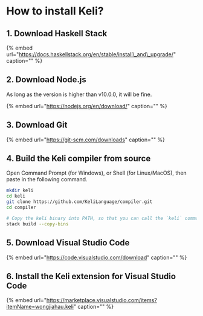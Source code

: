 # How to install Keli?

## 1. Download Haskell Stack

{% embed url="https://docs.haskellstack.org/en/stable/install\_and\_upgrade/" caption="" %}

## 2. Download Node.js

As long as the version is higher than v10.0.0, it will be fine.

{% embed url="https://nodejs.org/en/download/" caption="" %}

## 3. Download Git

{% embed url="https://git-scm.com/downloads" caption="" %}

## 4. Build the Keli compiler from source

Open Command Prompt \(for Windows\), or Shell \(for Linux/MacOS\), then paste in the following command.

```bash
mkdir keli
cd keli
git clone https://github.com/KeliLanguage/compiler.git
cd compiler

# Copy the keli binary into PATH, so that you can call the `keli` command anywhere
stack build --copy-bins
```

## 5. Download Visual Studio Code

{% embed url="https://code.visualstudio.com/download" caption="" %}

## 6. Install the Keli extension for Visual Studio Code

{% embed url="https://marketplace.visualstudio.com/items?itemName=wongjiahau.keli" caption="" %}

